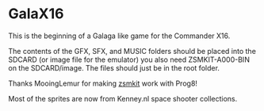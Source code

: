 # GalaX16
This is the beginning of a Galaga like game for the Commander X16.

The contents of the GFX, SFX, and MUSIC folders should be placed into the SDCARD (or image file for the emulator) you also need ZSMKIT-A000-BIN on the SDCARD/image. The files should just be in the root folder.

Thanks MooingLemur for making [zsmkit](https://github.com/mooinglemur/zsmkit/tree/main) work with Prog8!

Most of the sprites are now from Kenney.nl space shooter collections.

